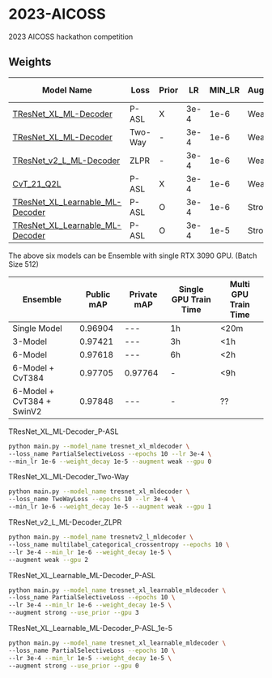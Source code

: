 # 2023-AICOSS
2023 AICOSS hackathon competition


## Weights

|Model Name|Loss|Prior|LR|MIN_LR|Augment|Batch Size|DDP|
|---|---|---|---|---|---|---|---|
|[TResNet_XL_ML-Decoder](https://drive.google.com/file/d/1-3vIOifnBwPmFoANO2-Z0fQ-EgKIOdS6/view?usp=sharing)|P-ASL|X|3e-4|1e-6|Weak|128|X|
|[TResNet_XL_ML-Decoder](https://drive.google.com/file/d/1-4IsvCrmixW7dFYqe3Oo6a9D5tHURNQa/view?usp=sharing)|Two-Way|-|3e-4|1e-6|Weak|128|X|
|[TResNet_v2_L_ML-Decoder](https://drive.google.com/file/d/1-IbW3bcqPh00QD5LYFqqPdtL-c-VD1Oo/view?usp=sharing)|ZLPR|-|3e-4|1e-6|Weak|128|X|
|[CvT_21_Q2L](https://drive.google.com/file/d/193JMT1IdexNFFJpiNfG-gxNDylTWA1BX/view?usp=sharing)|P-ASL|X|3e-4|1e-6|Weak|400|O|
|[TResNet_XL_Learnable_ML-Decoder](https://drive.google.com/file/d/1-1-FHMt8EJYM_8eGgCqVR_jZV_oVCRQe/view?usp=sharing)|P-ASL|O|3e-4|1e-6|Strong|128|X|
|[TResNet_XL_Learnable_ML-Decoder](https://drive.google.com/file/d/1-3oIn3zzd6hHrPembaP6_g-ahQdWjiaf/view?usp=sharing)|P-ASL|O|3e-4|1e-5|Strong|128|X|





The above six models can be Ensemble with single RTX 3090 GPU. (Batch Size 512)


|Ensemble|Public mAP|Private mAP|Single GPU Train Time|Multi GPU Train Time|
|---|---|---|---|---|
|Single Model|0.96904|---|1h|<20m|
|3-Model|0.97421|---|3h|<1h|
|6-Model|0.97618|---|6h|<2h|
|6-Model + CvT384|0.97705|0.97764|-|<9h|
|6-Model + CvT384 + SwinV2|0.97848|---|-|??|








TResNet_XL_ML-Decoder_P-ASL
```bash
python main.py --model_name tresnet_xl_mldecoder \
--loss_name PartialSelectiveLoss --epochs 10 --lr 3e-4 \
--min_lr 1e-6 --weight_decay 1e-5 --augment weak --gpu 0
```

TResNet_XL_ML-Decoder_Two-Way
```bash
python main.py --model_name tresnet_xl_mldecoder \
--loss_name TwoWayLoss --epochs 10 --lr 3e-4 \
--min_lr 1e-6 --weight_decay 1e-5 --augment weak --gpu 1
```

TResNet_v2_L_ML-Decoder_ZLPR
```bash
python main.py --model_name tresnetv2_l_mldecoder \
--loss_name multilabel_categorical_crossentropy --epochs 10 \
--lr 3e-4 --min_lr 1e-6 --weight_decay 1e-5 \
--augment weak --gpu 2
```

TResNet_XL_Learnable_ML-Decoder_P-ASL
```bash
python main.py --model_name tresnet_xl_learnable_mldecoder \
--loss_name PartialSelectiveLoss --epochs 10 \
--lr 3e-4 --min_lr 1e-6 --weight_decay 1e-5 \
--augment strong --use_prior --gpu 3
```

TResNet_XL_Learnable_ML-Decoder_P-ASL_1e-5
```bash
python main.py --model_name tresnet_xl_learnable_mldecoder \
--loss_name PartialSelectiveLoss --epochs 10 \
--lr 3e-4 --min_lr 1e-5 --weight_decay 1e-5 \
--augment strong --use_prior --gpu 0
```